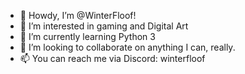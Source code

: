 - 👋 Howdy, I’m @WinterFloof!
- 👀 I’m interested in gaming and Digital Art
- 🌱 I’m currently learning Python 3
- 💞️ I’m looking to collaborate on anything I can, really.
- 📫 You can reach me via Discord: winterfloof

<!---
WinterFloof/WinterFloof is a ✨ special ✨ repository because its `README.md` (this file) appears on your GitHub profile.
You can click the Preview link to take a look at your changes.
--->
